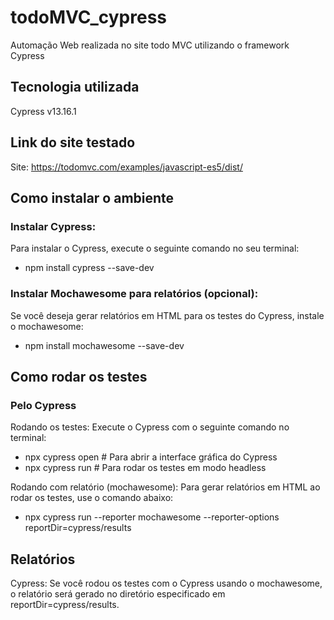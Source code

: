 # todoMVC_cypress
Automação Web realizada no site todo MVC  utilizando o framework Cypress

## Tecnologia utilizada
Cypress v13.16.1

## Link do site testado
Site: https://todomvc.com/examples/javascript-es5/dist/

## Como instalar o ambiente
### Instalar Cypress:
  
Para instalar o Cypress, execute o seguinte comando no seu terminal:
- npm install cypress --save-dev

### Instalar Mochawesome para relatórios (opcional):
  
Se você deseja gerar relatórios em HTML para os testes do Cypress, instale o mochawesome:
- npm install mochawesome --save-dev

## Como rodar os testes
### Pelo Cypress
Rodando os testes: Execute o Cypress com o seguinte comando no terminal:

- npx cypress open  # Para abrir a interface gráfica do Cypress
- npx cypress run  # Para rodar os testes em modo headless

Rodando com relatório (mochawesome): Para gerar relatórios em HTML ao rodar os testes, use o comando abaixo:
- npx cypress run --reporter mochawesome --reporter-options reportDir=cypress/results

## Relatórios
Cypress: Se você rodou os testes com o Cypress usando o mochawesome, o relatório será gerado no diretório especificado em reportDir=cypress/results.
